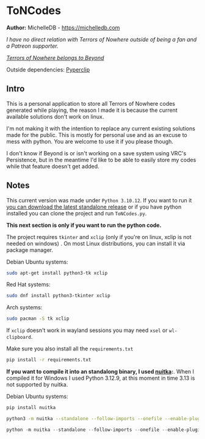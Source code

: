 # ToNCodes

**Author:** MichelleDB - https://michelledb.com

*I have no direct relation with Terrors of Nowhere outside of being a fan and a Patreon supporter.*

*[Terrors of Nowhere belongs to Beyond](https://www.patreon.com/c/beyondVR)*

Outside dependencies:
[Pyperclip](https://pypi.org/project/pyperclip/)

## Intro
This is a personal application to store all Terrors of Nowhere codes generated while playing, the reason I made it is because the current available solutions don't work on linux. 

I'm not making it with the intention to replace any current existing solutions made for the public. This is mostly for personal use and as an excuse to mess with python. You are welcome to use it if you please though.

I don't know if Beyond is or isn't working on a save system using VRC's Persistence, but in the meantime I'd like to be able to easily store my codes while that feature doesn't get added.

## Notes
This current version was made under `Python 3.10.12`. If you want to run it [you can download the latest standalone release](https://github.com/69MichelleDB/ToNCodes/releases/latest) or if you have python installed you can clone the project and run `ToNCodes.py`.

**This next section is only if you want to run the python code.**

The project requires `tkinter` and `xclip` (only if you're on linux, xclip is not needed on windows) . On most Linux distributions, you can install it via package manager. 

Debian Ubuntu systems:
```bash
sudo apt-get install python3-tk xclip
```

Red Hat systems:
```bash
sudo dnf install python3-tkinter xclip
```

Arch systems:
```bash
sudo pacman -S tk xclip
```

If `xclip` doesn't work in wayland sessions you may need `xsel` or `wl-clipboard`.


Make sure you also install all the `requirements.txt`

```bash
pip install -r requirements.txt
```

**If you want to compile it into an standalong binary, I used [nuitka](https://nuitka.net/user-documentation/):**. When I compiled it for Windows I used Python 3.12.9, at this moment in time 3.13 is not supported by nuitka.

Debian Ubuntu systems:
```bash
pip install nuitka
```

```bash
python3 -m nuitka --standalone --follow-imports --onefile --enable-plugin=tk-inter ToNCodes.py
```

```powershell
python -m nuitka --standalone --follow-imports --onefile --enable-plugin=tk-inter --windows-console-mode=disable ToNCodes.py
```